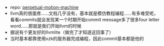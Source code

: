 * repo: [perpetual-motion-machine](https://github.com/zpqqq10/perpetual-motion-machine)
* llvm真的很蛋疼……文档几乎没有，基本就是模仿教程编程……有多难受呢，看看commits就会发现某一个时期开始commit message多了很多four letter word……那就是我们开始llvm的时候
* 据说有个更友好的llvmlite（做完了才知道这回事了）
* 当时基本都靠使用xzk的服务器完成编程，因此commit基本都是他的